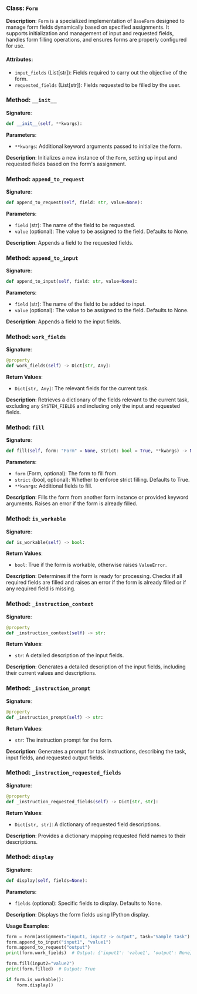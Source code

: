 
### Class: `Form`

**Description**:
`Form` is a specialized implementation of `BaseForm` designed to manage form fields dynamically based on specified assignments. It supports initialization and management of input and requested fields, handles form filling operations, and ensures forms are properly configured for use.

#### Attributes:
- `input_fields` (List[str]): Fields required to carry out the objective of the form.
- `requested_fields` (List[str]): Fields requested to be filled by the user.

### Method: `__init__`

**Signature**:
```python
def __init__(self, **kwargs):
```

**Parameters**:
- `**kwargs`: Additional keyword arguments passed to initialize the form.

**Description**:
Initializes a new instance of the `Form`, setting up input and requested fields based on the form's assignment.

### Method: `append_to_request`

**Signature**:
```python
def append_to_request(self, field: str, value=None):
```

**Parameters**:
- `field` (str): The name of the field to be requested.
- `value` (optional): The value to be assigned to the field. Defaults to None.

**Description**:
Appends a field to the requested fields.

### Method: `append_to_input`

**Signature**:
```python
def append_to_input(self, field: str, value=None):
```

**Parameters**:
- `field` (str): The name of the field to be added to input.
- `value` (optional): The value to be assigned to the field. Defaults to None.

**Description**:
Appends a field to the input fields.

### Method: `work_fields`

**Signature**:
```python
@property
def work_fields(self) -> Dict[str, Any]:
```

**Return Values**:
- `Dict[str, Any]`: The relevant fields for the current task.

**Description**:
Retrieves a dictionary of the fields relevant to the current task, excluding any `SYSTEM_FIELDS` and including only the input and requested fields.

### Method: `fill`

**Signature**:
```python
def fill(self, form: "Form" = None, strict: bool = True, **kwargs) -> None:
```

**Parameters**:
- `form` (Form, optional): The form to fill from.
- `strict` (bool, optional): Whether to enforce strict filling. Defaults to True.
- `**kwargs`: Additional fields to fill.

**Description**:
Fills the form from another form instance or provided keyword arguments. Raises an error if the form is already filled.

### Method: `is_workable`

**Signature**:
```python
def is_workable(self) -> bool:
```

**Return Values**:
- `bool`: True if the form is workable, otherwise raises `ValueError`.

**Description**:
Determines if the form is ready for processing. Checks if all required fields are filled and raises an error if the form is already filled or if any required field is missing.

### Method: `_instruction_context`

**Signature**:
```python
@property
def _instruction_context(self) -> str:
```

**Return Values**:
- `str`: A detailed description of the input fields.

**Description**:
Generates a detailed description of the input fields, including their current values and descriptions.

### Method: `_instruction_prompt`

**Signature**:
```python
@property
def _instruction_prompt(self) -> str:
```

**Return Values**:
- `str`: The instruction prompt for the form.

**Description**:
Generates a prompt for task instructions, describing the task, input fields, and requested output fields.

### Method: `_instruction_requested_fields`

**Signature**:
```python
@property
def _instruction_requested_fields(self) -> Dict[str, str]:
```

**Return Values**:
- `Dict[str, str]`: A dictionary of requested field descriptions.

**Description**:
Provides a dictionary mapping requested field names to their descriptions.

### Method: `display`

**Signature**:
```python
def display(self, fields=None):
```

**Parameters**:
- `fields` (optional): Specific fields to display. Defaults to None.

**Description**:
Displays the form fields using IPython display.

**Usage Examples**:
```python
form = Form(assignment="input1, input2 -> output", task="Sample task")
form.append_to_input("input1", "value1")
form.append_to_request("output")
print(form.work_fields)  # Output: {'input1': 'value1', 'output': None}

form.fill(input2="value2")
print(form.filled)  # Output: True

if form.is_workable():
    form.display()
```
